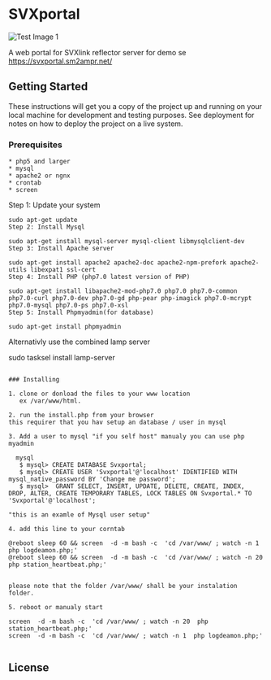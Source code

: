 # SVXportal

![Test Image 1](https://svxportal.sm2ampr.net/portalimage_git.png)

A web portal for SVXlink reflector server
for demo se https://svxportal.sm2ampr.net/


## Getting Started

These instructions will get you a copy of the project up and running on your local machine for development and testing purposes. See deployment for notes on how to deploy the project on a live system.

### Prerequisites


```
* php5 and larger
* mysql
* apache2 or ngnx
* crontab
* screen 
```

Step 1: Update your system
```
sudo apt-get update
Step 2: Install Mysql

sudo apt-get install mysql-server mysql-client libmysqlclient-dev
Step 3: Install Apache server

sudo apt-get install apache2 apache2-doc apache2-npm-prefork apache2-utils libexpat1 ssl-cert
Step 4: Install PHP (php7.0 latest version of PHP)

sudo apt-get install libapache2-mod-php7.0 php7.0 php7.0-common php7.0-curl php7.0-dev php7.0-gd php-pear php-imagick php7.0-mcrypt php7.0-mysql php7.0-ps php7.0-xsl
Step 5: Install Phpmyadmin(for database)

sudo apt-get install phpmyadmin
```

Alternativly use the combined lamp server 

sudo tasksel install lamp-server

```

### Installing

1. clone or donload the files to your www location
   ex /var/www/html.

2. run the install.php from your browser
this requirer that you hav setup an database / user in mysql 

3. Add a user to mysql "if you self host" manualy you can use php myadmin
   
  mysql
   $ mysql> CREATE DATABASE Svxportal;
   $ mysql> CREATE USER 'Svxportal'@'localhost' IDENTIFIED WITH mysql_native_password BY 'Change me password';
   $ mysql>  GRANT SELECT, INSERT, UPDATE, DELETE, CREATE, INDEX, DROP, ALTER, CREATE TEMPORARY TABLES, LOCK TABLES ON Svxportal.* TO 'Svxportal'@'localhost';

"this is an examle of Mysql user setup"

4. add this line to your corntab

@reboot sleep 60 && screen  -d -m bash -c  'cd /var/www/ ; watch -n 1  php logdeamon.php;'
@reboot sleep 60 && screen  -d -m bash -c  'cd /var/www/ ; watch -n 20  php station_heartbeat.php;'


please note that the folder /var/www/ shall be your instalation folder.

5. reboot or manualy start 

screen  -d -m bash -c  'cd /var/www/ ; watch -n 20  php station_heartbeat.php;'
screen  -d -m bash -c  'cd /var/www/ ; watch -n 1  php logdeamon.php;'


```

## License


